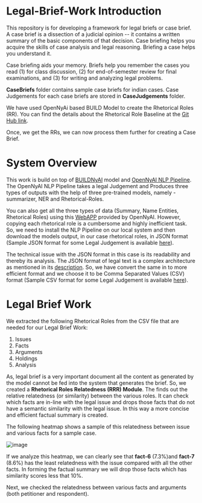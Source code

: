 # Legal-Brief-Work Introduction
This repository is for developing a framework for legal briefs or case brief. A case brief is a dissection of a judicial opinion -- it contains a written summary of the basic components of that decision. Case briefing helps you acquire the skills of case analysis and legal reasoning. Briefing a case helps you understand it.  

Case briefing aids your memory. Briefs help you remember the cases you read (1) for class discussion, (2) for end-of-semester review for final examinations, and (3) for writing and analyzing legal problems. 

**CaseBriefs** folder contains sample case briefs for indian cases. Case Judgements for each case briefs are stored in **CaseJudgements** folder.

We have used OpenNyAi based BUILD Model to create the Rhetorical Roles (RR). You can find the details about the Rhetorical Role Baseline at the [Git Hub link](https://github.com/Legal-NLP-EkStep/rhetorical-role-baseline). 

Once, we get the RRs, we can now process them further for creating a Case Brief.

# System Overview

This work is build on top of [BUILDNyAI](https://legal-nlp-ekstep.github.io/Competitions/Rhetorical-Role/) model and [OpenNyAI NLP Pipeline](https://github.com/OpenNyAI/Opennyai). The OpenNyAI NLP Pipeline takes a legal Judgement and Produces three types of outputs with the help of three pre-trained models, namely - summarizer, NER and Rhetorical-Roles. 

You can also get all the three types of data (Summary, Name Entities, Rhetorical Roles) using this [WebAPP](https://summarizer-fer6v2lowq-uc.a.run.app/) provided by OpenNyAI. However, copying each rhetorical role is a cumbersome and highly inefficient task. So, we need to install the NLP Pipeline on our local system and then download the models output, in our case rhetorical roles, in JSON format (Sample JSON format for some Legal Judgement is available [here](https://github.com/suahmed31/Legal-Brief-Work/tree/main/JSON-Files)).

The technical issue with the JSON format in this case is its readability and thereby its analysis. The JSON format of legal text is a complex architecture as mentioned in its [description](https://github.com/Legal-NLP-EkStep/rhetorical-role-baseline). So, we have convert the same in to more efficient format and we choose it to be Comma Separated Values (CSV) format (Sample CSV format for some Legal Judgement is available [here](https://github.com/suahmed31/Legal-Brief-Work/tree/main/CSV)).

# Legal Brief Work

We extracted the following Rhetorical Roles from the CSV file that are needed for our Legal Brief Work:

1. Issues
2. Facts
3. Arguments
4. Holdings
5. Analysis

As, legal brief is a very important document all the content as generated by the model cannot be fed into the system that generates the brief. So, we created a **Rhetorical Roles Relatedness (RRR) Module**. The finds out the relative relatedness (or similarity) between the various roles. It can check which facts are in-line with the legal issue and drops those facts that do not have a semantic similarity with the legal issue. In this way a more concise and efficient factual summary is created. 

The following heatmap shows a sample of this relatedness between issue and various facts for a sample case.

![image](https://github.com/suahmed31/Legal-Brief-Work/assets/41320529/cf2f1669-90e0-452b-b88d-0ac9294cd728)

If we analyze this heatmap, we can clearly see that **fact-6** (7.3%)and **fact-7** (8.6%) has the least relatedness with the issue compared with all the other facts. In forming the factual summary we will drop those facts which has similarity scores less that 10%.

Next, we checked the relatedness between various facts and arguments (both petitioner and respondent). 




